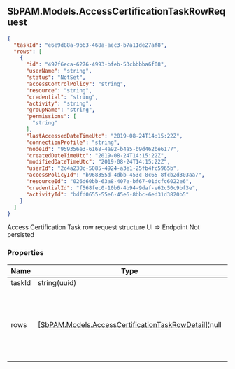 
<h2 id="tocS_SbPAM.Models.AccessCertificationTaskRowRequest">SbPAM.Models.AccessCertificationTaskRowRequest</h2>

<a id="schemasbpam.models.accesscertificationtaskrowrequest"></a>
<a id="schema_SbPAM.Models.AccessCertificationTaskRowRequest"></a>
<a id="tocSsbpam.models.accesscertificationtaskrowrequest"></a>
<a id="tocssbpam.models.accesscertificationtaskrowrequest"></a>

```json
{
  "taskId": "e6e9d88a-9b63-468a-aec3-b7a11de27af8",
  "rows": [
    {
      "id": "497f6eca-6276-4993-bfeb-53cbbbba6f08",
      "userName": "string",
      "status": "NotSet",
      "accessControlPolicy": "string",
      "resource": "string",
      "credential": "string",
      "activity": "string",
      "groupName": "string",
      "permissions": [
        "string"
      ],
      "lastAccessedDateTimeUtc": "2019-08-24T14:15:22Z",
      "connectionProfile": "string",
      "nodeId": "959356e3-6168-4a92-b4a5-b9d462be6177",
      "createdDateTimeUtc": "2019-08-24T14:15:22Z",
      "modifiedDateTimeUtc": "2019-08-24T14:15:22Z",
      "userId": "2c4a230c-5085-4924-a3e1-25fb4fc5965b",
      "accessPolicyId": "b968355d-4dbb-453c-8c65-8fcb2d303aa7",
      "resourceId": "026d60bb-63a8-407e-bf67-01dcfc6022e6",
      "credentialId": "f568fec0-10b6-4b94-9daf-e62c50c9bf3e",
      "activityId": "bdfd0655-55e6-45e6-8bbc-6ed31d3820b5"
    }
  ]
}

```

Access Certification Task row request structure
UI => Endpoint
Not persisted

### Properties

|Name|Type|Required|Restrictions|Description|
|---|---|---|---|---|
|taskId|string(uuid)|false|none|none|
|rows|[[SbPAM.Models.AccessCertificationTaskRowDetail](../Models/sbpam.models.accesscertificationtaskrowdetail.md)]¦null|false|none|[Access Certification task row details<br>Endpoint => UI<br>Not persisted]|


